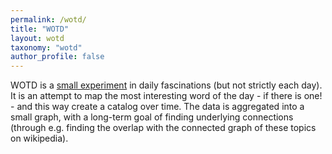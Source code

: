```yaml
---
permalink: /wotd/
title: "WOTD"
layout: wotd
taxonomy: "wotd"
author_profile: false
---
```


WOTD is a [small experiment](https://github.com/wakass/wotd_experiment) in daily fascinations (but not strictly each day). It is an attempt to map the most interesting word of the day - if there is one! - and this way create a catalog over time. The data is aggregated into a small graph, with a long-term goal of finding underlying connections (through e.g. finding the overlap with the connected graph of these topics on wikipedia).
